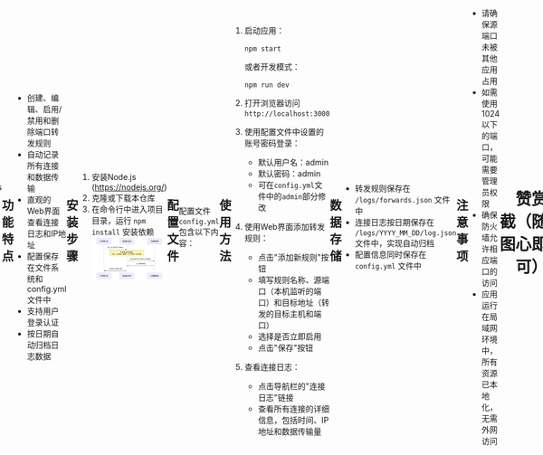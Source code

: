 # Windows端口转发管理系统

这是一个基于Node.js+Express的Windows端口转发管理系统，提供了Web界面来管理端口转发规则和查看连接日志。

## 做这个程序的想法：

我的公司网络需要软件验证才可以进入公司内网，然后我又想在Ubuntu部署一些局域网通讯及其他程序，验证软件又没有Ubuntu版的，且无法通过wine进行安装（它的原理就像剪映一样，下载一个下载程序，判断当前计算机是否满足条件才可以进行下载）

### 实现：

​	一台能访问局域网的Windows电脑（有两个网口），一台用来运行服务的电脑，能上局域网的电脑作为中转服务器即可

## 功能特点

- 创建、编辑、启用/禁用和删除端口转发规则
- 自动记录所有连接和数据传输
- 直观的Web界面查看连接日志和IP地址
- 配置保存在文件系统和config.yml文件中
- 支持用户登录认证
- 按日期自动归档日志数据

## 安装步骤

1. 安装Node.js (https://nodejs.org/)
2. 克隆或下载本仓库
3. 在命令行中进入项目目录，运行 `npm install` 安装依赖![four](.\image\four.png)

## 配置文件

配置文件 `config.yml` 包含以下内容：

```yaml
# 服务器配置
server:
  port: 3000

# 管理员账号配置
admin:
  username: admin
  password: admin

# 端口转发配置
forwards:
  - name: 默认转发
    sourcePort: 8080
    targetHost: 192.168.1.100
    targetPort: 8080
    enabled: true
```

## 使用方法

1. 启动应用：

   ```
   npm start
   ```

   或者开发模式：

   ```
   npm run dev
   ```

2. 打开浏览器访问 `http://localhost:3000`

3. 使用配置文件中设置的账号密码登录：

   - 默认用户名：admin
   - 默认密码：admin
   - 可在`config.yml`文件中的`admin`部分修改

4. 使用Web界面添加转发规则：

   - 点击"添加新规则"按钮
   - 填写规则名称、源端口（本机监听的端口）和目标地址（转发的目标主机和端口）
   - 选择是否立即启用
   - 点击"保存"按钮

5. 查看连接日志：

   - 点击导航栏的"连接日志"链接
   - 查看所有连接的详细信息，包括时间、IP地址和数据传输量

## 数据存储

- 转发规则保存在 `/logs/forwards.json` 文件中
- 连接日志按日期保存在 `/logs/YYYY_MM_DD/log.json` 文件中，实现自动归档
- 配置信息同时保存在 `config.yml` 文件中

## 注意事项

- 请确保源端口未被其他应用占用
- 如需使用1024以下的端口，可能需要管理员权限
- 确保防火墙允许相应端口的访问
- 应用运行在局域网环境中，所有资源已本地化，无需外网访问

# 截图

<!DOCTYPE html>
<html>
<head>
<style>
  body {
    margin: 0;
    min-height: 100vh;
    display: flex;
    justify-content: center;
    align-items: center;
  }
  .image-container {
    display: flex;
    flex-direction: column;
    align-items: center;
    gap: 20px;
    padding: 20px 0;
  }
  .image-container img {
    max-width: min(80%, 600px);
    height: auto;
    display: block;
  }
</style>
</head>
<body>
  <div class="image-container">
    <img src="./image/one.png" alt="Image 1">
    <img src="./image/two.png" alt="Image 2">
    <img src="./image/three.png" alt="Image 3">
  </div>
</body>
</html>


# 赞赏（随心即可）：

<div style="overflow: auto;">
  <img src="./image/five.jpg" alt="left" style="float: left; width: 33%; margin-right: 10px;">
  <img src="./image/six.jpg" alt="right" style="width: 65%; left; width: 33%;">
</div>


## 许可证

ISC 
